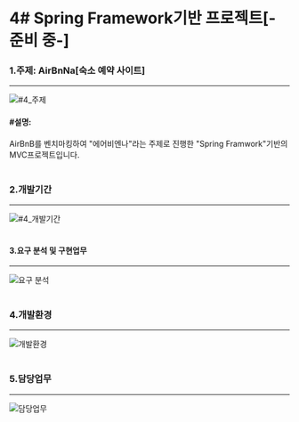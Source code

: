 # 4# Spring Framework기반 프로젝트[-준비 중-]

### 1.주제: AirBnNa[숙소 예약 사이트]
--------------------------------------------------------------------
![#4_주제](https://user-images.githubusercontent.com/69965049/112094109-02265800-8bde-11eb-8869-b36ccb2a461a.png)
#### #설명:
AirBnB를 벤치마킹하여 "에어비엔나"라는 주제로 진행한 "Spring Framwork"기반의 MVC프로젝트입니다.
<br><br>


### 2.개발기간
--------------------------------------------------------------------
![#4_개발기간](https://user-images.githubusercontent.com/69965049/112073337-3df9f700-8bb7-11eb-9f66-d3c8bc9e31df.png)
<br><br>


#### 3.요구 분석 및 구현업무
--------------------------------------------------------------------
![요구 분석](https://user-images.githubusercontent.com/69965049/112410553-b4852900-8d5e-11eb-91b3-7982aadb08cb.png)
<br><br>


### 4.개발환경
--------------------------------------------------------------------
![개발환경](https://user-images.githubusercontent.com/69965049/112410617-cebf0700-8d5e-11eb-9fef-5cc68169cb3c.png)
<br><br>


### 5.담당업무
--------------------------------------------------------------------
![담당업무](https://user-images.githubusercontent.com/69965049/112410751-1180df00-8d5f-11eb-96ce-6f760c19ea3f.png)
<br><br>


